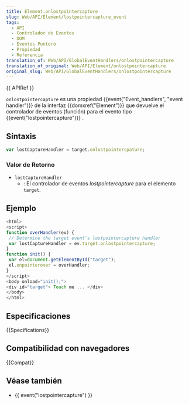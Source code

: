 ```yaml
---
title: Element.onlostpointercapture
slug: Web/API/Element/lostpointercapture_event
tags:
  - API
  - Controlador de Eventos
  - DOM
  - Eventos Puntero
  - Propiedad
  - Referencia
translation_of: Web/API/GlobalEventHandlers/onlostpointercapture
translation_of_original: Web/API/Element/onlostpointercapture
original_slug: Web/API/GlobalEventHandlers/onlostpointercapture
---
```


{{ APIRef }}

`onlostpointercapture` es una propiedad {{event("Event_handlers", "event handler")}} de la interfaz {{domxref("Element")}} que devuelve el controlador de eventos (función) para el evento tipo {{event("lostpointercapture")}} .

## Síntaxis

```js
var lostCaptureHandler = target.onlostpointercpature;
```

### Valor de Retorno

- `lostCaptureHandler`
  - : El controlador de eventos _lostpointercapture_ para el elemento `target`.

## Ejemplo

```js
<html>
<script>
function overHandler(ev) {
 // Determine the target event's lostpointercapture handler
 var lostCaptureHandler = ev.target.onlostpointercapture;
}
function init() {
 var el=document.getElementById("target");
 el.onpointerover = overHandler;
}
</script>
<body onload="init();">
<div id="target"> Touch me ... </div>
</body>
</html>
```

## Especificaciones

{{Specifications}}

## Compatibilidad con navegadores

{{Compat}}

## Véase también

- {{ event("lostpointercapture") }}
